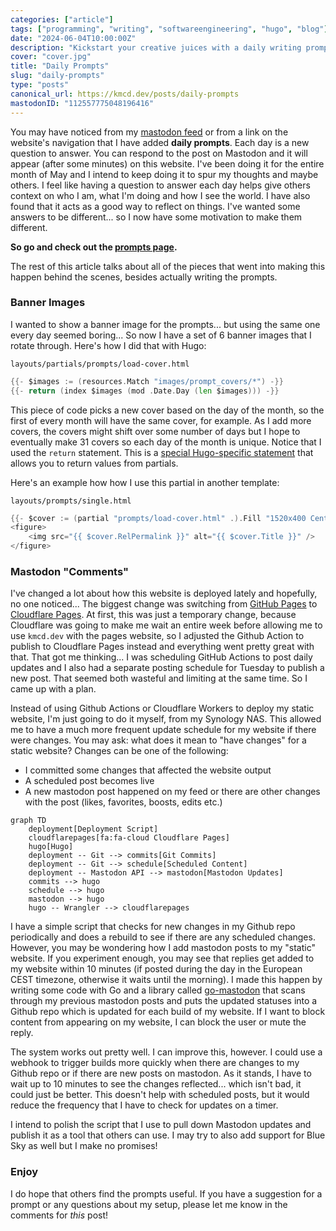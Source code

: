 ```yaml
---
categories: ["article"]
tags: ["programming", "writing", "softwareengineering", "hugo", "blog"]
date: "2024-06-04T10:00:00Z"
description: "Kickstart your creative juices with a daily writing prompt."
cover: "cover.jpg"
title: "Daily Prompts"
slug: "daily-prompts"
type: "posts"
canonical_url: https://kmcd.dev/posts/daily-prompts
mastodonID: "112557775048196416"
---
```


You may have noticed from my [mastodon feed](https://infosec.exchange/@sudorandom) or from a link on the website's navigation that I have added **daily prompts**. Each day is a new question to answer. You can respond to the post on Mastodon and it will appear (after some minutes) on this website. I've been doing it for the entire month of May and I intend to keep doing it to spur my thoughts and maybe others. I feel like having a question to answer each day helps give others context on who I am, what I'm doing and how I see the world. I have also found that it acts as a good way to reflect on things. I've wanted some answers to be different... so I now have some motivation to make them different.

**So go and check out the [prompts page](/prompts/).**

The rest of this article talks about all of the pieces that went into making this happen behind the scenes, besides actually writing the prompts.

### Banner Images
I wanted to show a banner image for the prompts... but using the same one every day seemed boring... So now I have a set of 6 banner images that I rotate through. Here's how I did that with Hugo:

`layouts/partials/prompts/load-cover.html`
```go
{{- $images := (resources.Match "images/prompt_covers/*") -}}
{{- return (index $images (mod .Date.Day (len $images))) -}}
```

This piece of code picks a new cover based on the day of the month, so the first of every month will have the same cover, for example. As I add more covers, the covers might shift over some number of days but I hope to eventually make 31 covers so each day of the month is unique. Notice that I used the `return` statement. This is a [special Hugo-specific statement](https://gohugo.io/functions/go-template/return/) that allows you to return values from partials.

Here's an example how how I use this partial in another template:

`layouts/prompts/single.html`
```go
{{- $cover := (partial "prompts/load-cover.html" .).Fill "1520x400 Center webp q100" -}}
<figure>
    <img src="{{ $cover.RelPermalink }}" alt="{{ $cover.Title }}" />
</figure>
```

### Mastodon "Comments"
I've changed a lot about how this website is deployed lately and hopefully, no one noticed... The biggest change was switching from [GitHub Pages](https://pages.github.com/) to [Cloudflare Pages](https://pages.cloudflare.com/). At first, this was just a temporary change, because Cloudflare was going to make me wait an entire week before allowing me to use `kmcd.dev` with the pages website, so I adjusted the Github Action to publish to Cloudflare Pages instead and everything went pretty great with that. That got me thinking... I was scheduling GitHub Actions to post daily updates and I also had a separate posting schedule for Tuesday to publish a new post. That seemed both wasteful and limiting at the same time. So I came up with a plan.

Instead of using Github Actions or Cloudflare Workers to deploy my static website, I'm just going to do it myself, from my Synology NAS. This allowed me to have a much more frequent update schedule for my website if there were changes. You may ask: what does it mean to "have changes" for a static website? Changes can be one of the following:
- I committed some changes that affected the website output
- A scheduled post becomes live
- A new mastodon post happened on my feed or there are other changes with the post (likes, favorites, boosts, edits etc.)

```mermaid
graph TD
    deployment[Deployment Script]
    cloudflarepages[fa:fa-cloud Cloudflare Pages]
    hugo[Hugo]
    deployment -- Git --> commits[Git Commits]
    deployment -- Git --> schedule[Scheduled Content]
    deployment -- Mastodon API --> mastodon[Mastodon Updates]
    commits --> hugo
    schedule --> hugo
    mastodon --> hugo
    hugo -- Wrangler --> cloudflarepages
```

I have a simple script that checks for new changes in my Github repo periodically and does a rebuild to see if there are any scheduled changes. However, you may be wondering how I add mastodon posts to my "static" website. If you experiment enough, you may see that replies get added to my website within 10 minutes (if posted during the day in the European CEST timezone, otherwise it waits until the morning). I made this happen by writing some code with Go and a library called [go-mastodon](https://github.com/mattn/go-mastodon) that scans through my previous mastodon posts and puts the updated statuses into a Github repo which is updated for each build of my website. If I want to block content from appearing on my website, I can block the user or mute the reply.

The system works out pretty well. I can improve this, however. I could use a webhook to trigger builds more quickly when there are changes to my Github repo or if there are new posts on mastodon. As it stands, I have to wait up to 10 minutes to see the changes reflected... which isn't bad, it could just be better. This doesn't help with scheduled posts, but it would reduce the frequency that I have to check for updates on a timer.

I intend to polish the script that I use to pull down Mastodon updates and publish it as a tool that others can use. I may try to also add support for Blue Sky as well but I make no promises!

### Enjoy
I do hope that others find the prompts useful. If you have a suggestion for a prompt or any questions about my setup, please let me know in the comments for *this* post!
